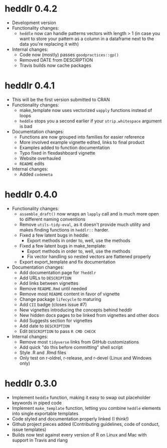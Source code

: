 # heddlr 0.4.2

* Development version
* Functionality changes:
    * `heddle` now can handle patterns vectors with length > 1 (in case you want
    to store your pattern as a column in a dataframe next to the data you're 
    replacing it with)
* Internal changes:
    * Code now (mostly) passes `goodpractices::gp()`
    * Removed DATE from DESCRIPTION
    * Travis builds now cache packages

# heddlr 0.4.1

* This will be the first version submitted to CRAN
* Functionality changes:
    * make_template now uses vectorized `vapply` functions instead of loops
    * `heddle` stops you a second earlier if your `strip.whitespace` argument is
      bad
* Documentation changes:
    * Functions are now grouped into families for easier reference
    * More involved example vignette edited, links to final product
    * Examples added to function documentation
    * Typo fixed in flexdashboard vignette
    * Website overhauled
    * `README` edits
* Internal changes:
    * Added `codemeta`


# heddlr 0.4.0

* Functionality changes:
    * `assemble_draft()` now wraps an `lapply` call and is much more open to
      different naming conventions
    * Remove `utils-tidy-eval`, as it doesn't provide much utility and makes 
      finding functions in `heddlr::` harder.
    * Fixed a few latent bugs in heddle:
        * Export methods in order to, well, use the methods
    * Fixed a few latent bugs in make_template:
        * Export methods in order to, well, use the methods
        * Fix vector handling so nested vectors are flattened properly
    * Export export_template and fix documentation
* Documentation changes:
    * Add documentation page for `?heddlr`
    * Add URLs to `DESCRIPTION`
    * Add links between vignettes
    * Remove `README.Rmd` until needed
    * Remove most `README` content in favor of vignette
    * Change package `lifecycle` to maturing
    * Add `CII` badge (closes issue #7)
    * New vignettes introducing the concepts behind heddlr
    * New hidden docs pages to be linked from vignettes and other docs
    * Add Suggests section for vignettes
    * Add date to `DESCRIPTION`
    * Edit `DESCRIPTION` to pass `R CMD CHECK`
* Internal changes: 
    * Remove most `tidyverse` links from GitHub customizations
    * Add quick "do this before committing" shell script
    * Style .R and .Rmd files
    * Only test on r-oldrel, r-release, and r-devel (Linux and Windows only)

# heddlr 0.3.0

* Implement `heddle` function, making it easy to swap out placeholder keywords
  in piped code
* Implement `make_template` function, letting you combine `heddle` elements 
  into single exportable templates
* Code styled and documentation properly linked (I think!)
* Github project pieces added (Contributing guidelines, code of conduct, 
  issue templates)
* Builds now test against every version of R on Linux and Mac with support in
  Travis and rlang 
